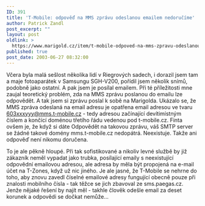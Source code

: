 ```yaml
---
ID: 391
title: 'T-Mobile: odpověď na MMS zprávu odeslanou emailem nedoručíme'
author: Patrick Zandl
post_excerpt: ""
layout: post
oldlink: >
  https://www.marigold.cz/item/t-mobile-odpoved-na-mms-zpravu-odeslanou-emailem-nedorucime
published: true
post_date: 2003-06-27 08:32:00
---
```

<p>
Včera byla malá sešlost několika lidí v Riegrových sadech, i dorazil jsem tam a maje fotoaparátek v Samsungu SGH-V200, pořídil jsem několik snímů, podobně jako ostatní. A pak jsem je posílal emailem. Při té příležitosti mne zaujal teoretický problém, zda na MMS zprávu poslanou do emailu lze odpovědět. A tak jsem si zprávu poslal k sobě na Marigolda. Ukázalo se, že MMS zpráva odeslaná na email adresu je opatřena email adresou ve tvaru <A href="mailto:603xxxyyy@mms.t-mobile.cz">603xxxyyy@mms.t-mobile.cz</A> - tedy adresou začínající devítimístným číslem a končící doménou třetího řádu vedenou pod t-mobile.cz. Finta ovšem je, že když si dáte Odpovědět na takovou zprávu, váš SMTP server se žádné takové domény mms.t-mobile.cz nedopátrá. Neexistuje. Takže ani odpověď není nikomu doručena. </p>

<p>
To je ale pěkně hloupé. Při tak sofistikované a nikoliv levné službě by již zákazník neměl vypadat jako trubka, posílající emaily s neexistující odpovědní emailovou adresou, ale adresa by měla být propojená na e-mail účet na T-Zones, když už nic jiného. Je ale jasné, že T-Mobile se nehrne do toho, aby znovu zavedl číselné emailové adresy fungující obecně pouze při znalosti mobilního čísla - tak těžce se jich zbavoval ze sms.paegas.cz. Jenže nějaké řešení by najít měl - takhle člověk odešle email za deset korunek a odpovědi se dočkat nemůže...</p>
